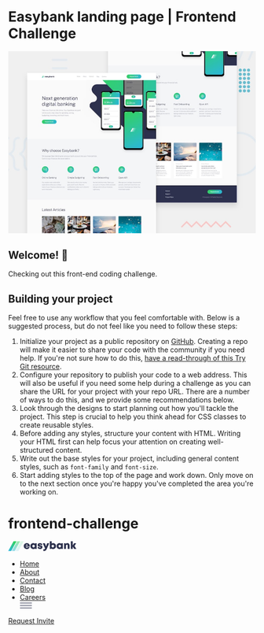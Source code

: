 # Easybank landing page | Frontend Challenge

![Design preview for the Easybank landing page coding challenge](./design/desktop-preview.jpg)

## Welcome! 👋

Checking out this front-end coding challenge.

## Building your project

Feel free to use any workflow that you feel comfortable with. Below is a suggested process, but do not feel like you need to follow these steps:

1. Initialize your project as a public repository on [GitHub](https://github.com/). Creating a repo will make it easier to share your code with the community if you need help. If you're not sure how to do this, [have a read-through of this Try Git resource](https://try.github.io/).
2. Configure your repository to publish your code to a web address. This will also be useful if you need some help during a challenge as you can share the URL for your project with your repo URL. There are a number of ways to do this, and we provide some recommendations below.
3. Look through the designs to start planning out how you'll tackle the project. This step is crucial to help you think ahead for CSS classes to create reusable styles.
4. Before adding any styles, structure your content with HTML. Writing your HTML first can help focus your attention on creating well-structured content.
5. Write out the base styles for your project, including general content styles, such as `font-family` and `font-size`.
6. Start adding styles to the top of the page and work down. Only move on to the next section once you're happy you've completed the area you're working on.

# frontend-challenge

<div class="navbar-grid" >
    <!-- Navbar code -->
    <nav class="topnav" id="myTopnav">
        <!-- Logo -->
          <svg xmlns="http://www.w3.org/2000/svg" width="139" height="20"><defs><linearGradient id="a" x1="72.195%" x2="17.503%" y1="0%" y2="100%"><stop offset="0%" stop-color="#33D35E"/><stop offset="100%" stop-color="#2AB6D9"/></linearGradient></defs><g fill="none" fill-rule="evenodd"><path fill="#2D314D" fill-rule="nonzero" d="M37.754 15.847c2.852 0 5.152-1.622 5.952-4.216h-3.897c-.376.665-1.14 1.066-2.055 1.066-1.237 0-2.065-.674-2.32-1.978h8.44c.051-.352.081-.694.081-1.037 0-3.335-2.537-5.95-6.201-5.95-3.568 0-6.175 2.564-6.175 6.049 0 3.473 2.628 6.066 6.175 6.066zm2.344-7.297h-4.596c.317-1.129 1.11-1.749 2.252-1.749 1.181 0 2 .613 2.344 1.75zm10.946 7.296c1.32 0 2.5-.434 3.43-1.188l.336.804h3.027V4.093h-2.919l-.4.88c-.94-.775-2.135-1.222-3.474-1.222-3.476 0-5.961 2.505-5.961 6.026 0 3.533 2.485 6.07 5.961 6.07zm.524-3.467c-1.467 0-2.545-1.108-2.545-2.593 0-1.475 1.069-2.583 2.545-2.583 1.466 0 2.544 1.108 2.544 2.583 0 1.485-1.078 2.593-2.544 2.593zm13.123 3.467c3.02 0 5.025-1.554 5.025-3.93 0-2.883-2.387-3.256-4.183-3.575-1.08-.193-1.95-.344-1.95-.99 0-.527.422-.838 1.05-.838.71 0 1.197.337 1.197 1.063h3.667c-.044-2.303-1.92-3.843-4.816-3.843-2.912 0-4.854 1.47-4.854 3.75 0 2.757 2.337 3.289 4.1 3.574 1.092.181 1.952.368 1.952 1.024 0 .587-.543.88-1.116.88-.742 0-1.32-.383-1.32-1.214h-3.77c.036 2.463 1.919 4.1 5.018 4.1zm8.1 3.858c2.936 0 4.344-1.257 5.877-4.736l4.764-10.863h-4.206l-2.249 6.263-2.412-6.263H70.31l4.698 10.43c-.53 1.414-.983 1.804-2.48 1.804H71.45v3.365h1.341zm18.504-3.858c3.5 0 5.973-2.515 5.973-6.048S94.796 3.75 91.295 3.75a5.332 5.332 0 00-2.825.784V0H84.6v15.474h2.897l.37-.844c.923.771 2.102 1.216 3.428 1.216zm-.523-3.467c-1.467 0-2.545-1.108-2.545-2.58 0-1.486 1.078-2.594 2.545-2.594 1.466 0 2.544 1.108 2.544 2.593 0 1.473-1.087 2.58-2.544 2.58zm13.598 3.467c1.32 0 2.5-.434 3.43-1.188l.336.804h3.027V4.093h-2.918l-.401.88c-.939-.775-2.135-1.222-3.474-1.222-3.476 0-5.96 2.505-5.96 6.026 0 3.533 2.484 6.07 5.96 6.07zm.524-3.467c-1.467 0-2.545-1.108-2.545-2.593 0-1.475 1.07-2.583 2.545-2.583 1.467 0 2.545 1.108 2.545 2.583 0 1.485-1.078 2.593-2.545 2.593zm12.653 3.095V9.403c0-1.447.702-2.3 1.923-2.3.986 0 1.483.657 1.483 1.98v6.39h3.915V8.543c0-2.897-1.733-4.773-4.373-4.773-1.47 0-2.733.565-3.58 1.508l-.537-1.172h-2.747v11.369h3.916zm13.748 0v-4.808l2.848 4.808h4.616l-3.902-5.95 3.543-5.419h-4.397l-2.708 4.454V0h-3.916v15.474h3.916z"/><g fill="url(#a)"><path d="M10.802 0L0 19.704h5.986L16.789 0z"/><path opacity=".5" d="M18.171 0L7.368 19.704h5.986L24.157 0z"/><path opacity=".15" d="M25.539 0L14.737 19.704h5.986L31.525 0z"/></g></g></svg>
        <!-- Menu Items -->
        <ul class="menu-item">
            <li><a href="#home">Home</a></li>
            <li><a href="#AboutUs">About</a></li>
            <li><a href="#contact">Contact</a></li>
            <li><a href="#blog">Blog</a></li>
            <li><a href="#careers">Careers</a></li>
            <a href="javascript:void(0);" class="icon" onclick="myFunction()">
              <svg xmlns="http://www.w3.org/2000/svg" width="24" height="11"><g fill="#2D314D" fill-rule="evenodd"><path d="M0 0h24v1H0zM0 5h24v1H0zM0 10h24v1H0z"/></g></svg>
            </a>
        </ul>
        <!-- Call to Action -->
        <a href="" class="call-to-act-btn">Request Invite</a>
    </nav>
    <script>
      function myFunction() {
        var x = document.getElementById("myTopnav");
        if (x.className === "topnav") {
          x.className += " responsive";
        } else {
          x.className = "topnav";
        }
      }
      </script>
  </div>
